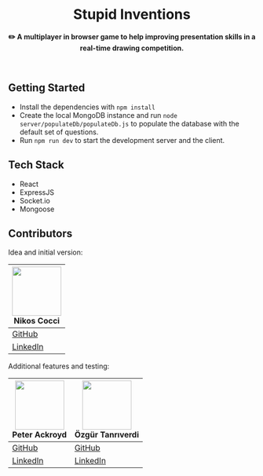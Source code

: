 <h1 align="center">Stupid Inventions</h1>

<p align="center"><b>✏️ A multiplayer in browser game to help improving presentation skills in a real-time drawing competition.</b></p>

<br />

## Getting Started

* Install the dependencies with `npm install`
* Create the local MongoDB instance and run `node server/populateDb/populateDb.js` to populate the database with the default set of questions.
* Run `npm run dev` to start the development server and the client.

## Tech Stack

* React
* ExpressJS
* Socket.io
* Mongoose

## Contributors

Idea and initial version:

<img src="https://avatars1.githubusercontent.com/u/59124364?s=400&u=88c201375ef90d04bc597bff03bc4ac5005b293b&v=4" width=100 height="100" ></img><br>Nikos Cocci |
--- |
[GitHub](https://github.com/Nik439) |
[LinkedIn](https://www.linkedin.com/in/nikos-cocci/) |

Additional features and testing:

<img src="https://avatars1.githubusercontent.com/u/70333934?s=400&u=c165bb4221ca4c1fc25152f14ec16cbba19ebd59&v=4" width=100 height="100" ></img><br>Peter Ackroyd | <img src="https://avatars0.githubusercontent.com/u/17534001?s=460&u=5c11691b26791ac6df5210e10982cd962be1e34d&v=4" width=100 height="100" ></img><br>Özgür Tanrıverdi
--- | ---
[GitHub](https://github.com/Snugles) | [GitHub](https://github.com/otanriverdi)
[LinkedIn](https://www.linkedin.com/in/peter-ackroyd/) | [LinkedIn](https://www.linkedin.com/in/otrv/)
